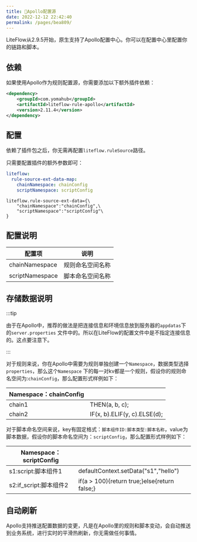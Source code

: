 ```yaml
---
title: 📜Apollo配置源
date: 2022-12-12 22:42:40
permalink: /pages/bea809/
---
```


LiteFlow从2.9.5开始，原生支持了Apollo配置中心。你可以在配置中心里配置你的链路和脚本。

## 依赖

如果使用Apollo作为规则配置源，你需要添加以下额外插件依赖：

```xml
<dependency>
    <groupId>com.yomahub</groupId>
    <artifactId>liteflow-rule-apollo</artifactId>
    <version>2.11.4</version>
</dependency>
```

## 配置

依赖了插件包之后，你无需再配置`liteflow.ruleSource`路径。

只需要配置插件的额外参数即可：

<code-group>
  <code-block title="Yaml风格配置" active>

```yaml
liteflow:
  rule-source-ext-data-map:
    chainNamespace: chainConfig
    scriptNamespace: scriptConfig
```
  </code-block>
  <code-block title="Properties风格配置">

```properties
liteflow.rule-source-ext-data={\
    "chainNamespace":"chainConfig",\
    "scriptNamespace":"scriptConfig"\
}
```
  </code-block>

</code-group>

## 配置说明

| 配置项          | 说明             |
| --------------- | ---------------- |
| chainNamespace  | 规则命名空间名称 |
| scriptNamespace | 脚本命名空间名称 |

## 存储数据说明

:::tip

由于在Apollo中，推荐的做法是把连接信息和环境信息放到服务器的`appdatas`下的`server.properties` 文件中的。所以在LiteFlow的配置文件中是不指定连接信息的。这点要注意下。

:::

对于规则来说，你在Apollo中需要为规则单独创建一个`Namespace`，数据类型选择`properties`，那么这个`Namespace` 下的每一对kv都是一个规则，假设你的规则命名空间为:`chainConfig`，那么配置形式样例如下：

| Namespace：chainConfig |                              |
| ---------------------- | ---------------------------- |
| chain1                 | THEN(a, b, c);               |
| chain2                 | IF(x, b).ELIF(y, c).ELSE(d); |



对于脚本命名空间来说，key有固定格式：`脚本组件ID:脚本类型:脚本名称`，value为脚本数据，假设你的脚本命名空间为：`scriptConfig`，那么配置形式样例如下：

| Namespace：scriptConfig |                                              |
| ----------------------- | -------------------------------------------- |
| s1:script:脚本组件1     | defaultContext.setData("s1","hello")         |
| s2:if_script:脚本组件2  | if(a > 100){return true;}else{return false;} |

## 自动刷新

Apollo支持推送配置数据的变更，凡是在Apollo里的规则和脚本变动，会自动推送到业务系统，进行实时的平滑热刷新，你无需做任何事情。

